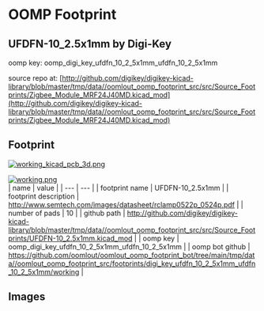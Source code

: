 # OOMP Footprint  
## UFDFN-10_2.5x1mm  by Digi-Key  
  
oomp key: oomp_digi_key_ufdfn_10_2_5x1mm_ufdfn_10_2_5x1mm  
  
source repo at: [http://github.com/digikey/digikey-kicad-library/blob/master/tmp/data//oomlout_oomp_footprint_src/src/Source_Footprints/Zigbee_Module_MRF24J40MD.kicad_mod](http://github.com/digikey/digikey-kicad-library/blob/master/tmp/data//oomlout_oomp_footprint_src/src/Source_Footprints/Zigbee_Module_MRF24J40MD.kicad_mod)  
## Footprint  
  
[![working_kicad_pcb_3d.png](working_kicad_pcb_3d_600.png)](working_kicad_pcb_3d.png)  
  
[![working.png](working_600.png)](working.png)  
| name | value | 
| --- | --- | 
| footprint name | UFDFN-10_2.5x1mm | 
| footprint description | http://www.semtech.com/images/datasheet/rclamp0522p_0524p.pdf | 
| number of pads | 10 | 
| github path | http://github.com/digikey/digikey-kicad-library/blob/master/tmp/data//oomlout_oomp_footprint_src/src/Source_Footprints/UFDFN-10_2.5x1mm.kicad_mod | 
| oomp key | oomp_digi_key_ufdfn_10_2_5x1mm_ufdfn_10_2_5x1mm | 
| oomp bot github | https://github.com/oomlout/oomlout_oomp_footprint_bot/tree/main/tmp/data//oomlout_oomp_footprint_src/footprints/digi_key_ufdfn_10_2_5x1mm_ufdfn_10_2_5x1mm/working | 
## Images  

